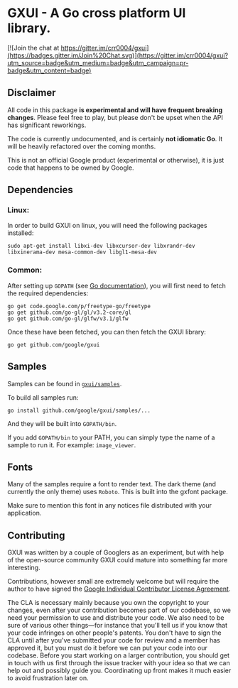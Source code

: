 GXUI - A Go cross platform UI library.
=======

[![Join the chat at https://gitter.im/crr0004/gxui](https://badges.gitter.im/Join%20Chat.svg)](https://gitter.im/crr0004/gxui?utm_source=badge&utm_medium=badge&utm_campaign=pr-badge&utm_content=badge)

Disclaimer
---
All code in this package **is experimental and will have frequent breaking
changes**. Please feel free to play, but please don't be upset when the API has significant reworkings.

The code is currently undocumented, and is certainly **not idiomatic Go**. It will be heavily refactored over the coming months.

This is not an official Google product (experimental or otherwise), it is just code that happens to be owned by Google.

Dependencies
---

### Linux:

In order to build GXUI on linux, you will need the following packages installed:

    sudo apt-get install libxi-dev libxcursor-dev libxrandr-dev libxinerama-dev mesa-common-dev libgl1-mesa-dev

### Common:

After setting up ```GOPATH``` (see [Go documentation](https://golang.org/doc/code.html)), you will first need to fetch the required dependencies:

    go get code.google.com/p/freetype-go/freetype
    go get github.com/go-gl/gl/v3.2-core/gl
    go get github.com/go-gl/glfw/v3.1/glfw


Once these have been fetched, you can then fetch the GXUI library:

    go get github.com/google/gxui

Samples
---
Samples can be found in [`gxui/samples`](https://github.com/google/gxui/tree/master/samples). 

To build all samples run:

    go install github.com/google/gxui/samples/...

And they will be built into ```GOPATH/bin```.

If you add ```GOPATH/bin``` to your PATH, you can simply type the name of a sample to run it. For example: ```image_viewer```. 

Fonts
---
Many of the samples require a font to render text. The dark theme (and currently the only theme) uses `Roboto`.
This is built into the gxfont package.

Make sure to mention this font in any notices file distributed with your application.

Contributing
---
GXUI was written by a couple of Googlers as an experiment, but with help of the open-source community GXUI could mature into something far more interesting.

Contributions, however small are extremely welcome but will require the author to have signed the [Google Individual Contributor License Agreement](https://developers.google.com/open-source/cla/individual?csw=1).

The CLA is necessary mainly because you own the copyright to your changes, even after your contribution becomes part of our codebase, so we need your permission to use and distribute your code. We also need to be sure of various other things—for instance that you'll tell us if you know that your code infringes on other people's patents. You don't have to sign the CLA until after you've submitted your code for review and a member has approved it, but you must do it before we can put your code into our codebase. Before you start working on a larger contribution, you should get in touch with us first through the issue tracker with your idea so that we can help out and possibly guide you. Coordinating up front makes it much easier to avoid frustration later on.
